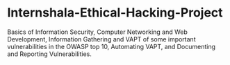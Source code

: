 # Internshala-Ethical-Hacking-Project
Basics of Information Security, Computer Networking and Web  Development, Information Gathering and VAPT of some important vulnerabilities in the OWASP top 10,  Automating VAPT, and Documenting and Reporting Vulnerabilities. 
